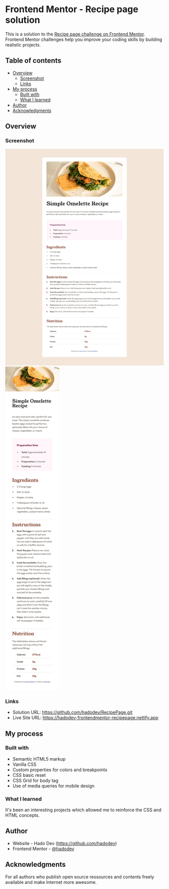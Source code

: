 # Frontend Mentor - Recipe page solution

This is a solution to the [Recipe page challenge on Frontend Mentor](https://www.frontendmentor.io/challenges/recipe-page-KiTsR8QQKm). Frontend Mentor challenges help you improve your coding skills by building realistic projects. 

## Table of contents

- [Overview](#overview)
  - [Screenshot](#screenshot)
  - [Links](#links)
- [My process](#my-process)
  - [Built with](#built-with)
  - [What I learned](#what-i-learned)
- [Author](#author)
- [Acknowledgments](#acknowledgments)

## Overview

### Screenshot

![](./Desktop.png)
![](./Mobile.png)


### Links

- Solution URL: https://github.com/hadodev/RecipePage.git
- Live Site URL: https://hadodev-frontendmentor-recipepage.netlify.app

## My process

### Built with

- Semantic HTML5 markup
- Vanilla CSS
- Custom properties for colors and breakpoints
- CSS basic reset
- CSS Grid for body tag
- Use of media queries for mobile design


### What I learned

It's been an interesting projects which allowed me to reinforce the CSS and HTML concepts. 


## Author

- Website - Hado Dev (https://github.com/hadodev)
- Frontend Mentor - [@hadodev](https://www.frontendmentor.io/profile/hadodev)


## Acknowledgments

For all authors who publish open source ressources and contents freely available and make Internet more awesome.